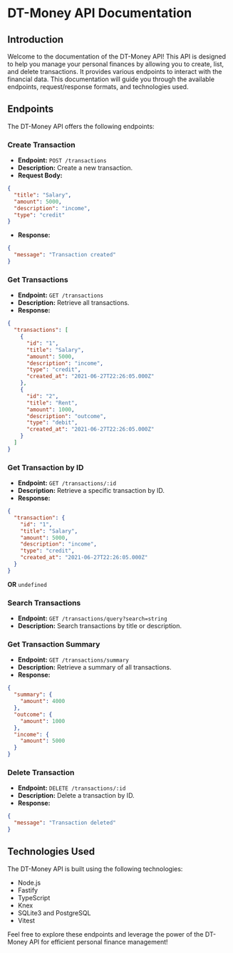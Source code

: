 # DT-Money API Documentation

## Introduction
Welcome to the documentation of the DT-Money API! This API is designed to help you manage your personal finances by allowing you to create, list, and delete transactions. It provides various endpoints to interact with the financial data. This documentation will guide you through the available endpoints, request/response formats, and technologies used.

## Endpoints
The DT-Money API offers the following endpoints:

### Create Transaction
- **Endpoint:** `POST /transactions`
- **Description:** Create a new transaction.
- **Request Body:**
```json
{
  "title": "Salary",
  "amount": 5000,
  "description": "income",
  "type": "credit"
}
```
- **Response:**
```json
{
  "message": "Transaction created"
}
```

### Get Transactions
- **Endpoint:** `GET /transactions`
- **Description:** Retrieve all transactions.
- **Response:**
```json
{
  "transactions": [
    {
      "id": "1",
      "title": "Salary",
      "amount": 5000,
      "description": "income",
      "type": "credit",
      "created_at": "2021-06-27T22:26:05.000Z"
    },
    {
      "id": "2",
      "title": "Rent",
      "amount": 1000,
      "description": "outcome",
      "type": "debit",
      "created_at": "2021-06-27T22:26:05.000Z"
    }
  ]
}
```

### Get Transaction by ID
- **Endpoint:** `GET /transactions/:id`
- **Description:** Retrieve a specific transaction by ID.
- **Response:**
```json
{
  "transaction": {
    "id": "1",
    "title": "Salary",
    "amount": 5000,
    "description": "income",
    "type": "credit",
    "created_at": "2021-06-27T22:26:05.000Z"
  }
}
```
**OR**
`undefined`

### Search Transactions
- **Endpoint:** `GET /transactions/query?search=string`
- **Description:** Search transactions by title or description.

### Get Transaction Summary
- **Endpoint:** `GET /transactions/summary`
- **Description:** Retrieve a summary of all transactions.
- **Response:**
```json
{
  "summary": {
    "amount": 4000
  },
  "outcome": {
    "amount": 1000
  },
  "income": {
    "amount": 5000
  }
}
```

### Delete Transaction
- **Endpoint:** `DELETE /transactions/:id`
- **Description:** Delete a transaction by ID.
- **Response:**
```json
{
  "message": "Transaction deleted"
}
```

## Technologies Used
The DT-Money API is built using the following technologies:
- Node.js
- Fastify
- TypeScript
- Knex
- SQLite3 and PostgreSQL
- Vitest

Feel free to explore these endpoints and leverage the power of the DT-Money API for efficient personal finance management!